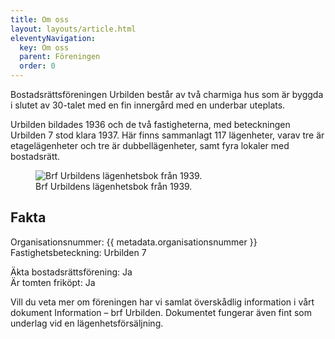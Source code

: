 ```yaml
---
title: Om oss
layout: layouts/article.html
eleventyNavigation:
  key: Om oss
  parent: Föreningen
  order: 0
--- 
```


Bostadsrättsföreningen Urbilden består av två charmiga hus som är byggda i slutet av 30-talet med en fin innergård med en underbar uteplats.

Urbilden bildades 1936 och de två fastigheterna, med beteckningen Urbilden 7 stod klara 1937. Här finns sammanlagt 117 lägenheter, varav tre är etagelägenheter och tre är dubbellägenheter, samt fyra lokaler med bostadsrätt.

<figure>
    <img src="/assets/images/lagenhetsbok-1939.png"
         alt="Brf Urbildens lägenhetsbok från 1939.">
    <figcaption>Brf Urbildens lägenhetsbok från 1939.</figcaption>
</figure>

## Fakta

Organisationsnummer: {{ metadata.organisationsnummer }}\
Fastighetsbeteckning: Urbilden 7

Äkta bostadsrättsförening: Ja\
Är tomten friköpt: Ja

Vill du veta mer om föreningen har vi samlat överskådlig information i vårt dokument Information – brf Urbilden. Dokumentet fungerar även fint som underlag vid en lägenhetsförsäljning.
